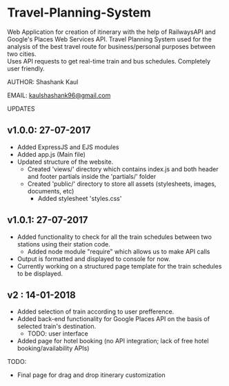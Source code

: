 # Travel-Planning-System
Web Application for creation of itinerary with the help of RailwaysAPI and Google's Places Web Services API. 
Travel Planning System used for the analysis of the best travel route for business/personal purposes between two cities.  
Uses API requests to get real-time train and bus schedules. 
Completely user friendly.

AUTHOR: Shashank Kaul

EMAIL: kaulshashank96@gmail.com

UPDATES
## v1.0.0: 27-07-2017

- Added ExpressJS and EJS modules
- Added app.js (Main file)
- Updated structure of the website. 
	- Created 'views/' directory which contains index.js and both header and footer partials inside the 'partials/' folder
	- Created 'public/' directory to store all assets (stylesheets, images, documents, etc)
		- Added stylesheet 'styles.css'

## v1.0.1: 27-07-2017

- Added functionality to check for all the train schedules between two stations using their station code. 
	- Added node module "require" which allows us to make API calls
- Output is formatted and displayed to console for now.
- Currently working on a structured page template for the train schedules to be displayed.

## v2 : 14-01-2018
- Added selection of train according to user prefference.
- Added back-end functionality for Google Places API on the basis of selected train's destination.
	- TODO: user interface
- Added page for hotel booking (no API integration; lack of free hotel booking/availability APIs)

TODO:
- Final page for drag and drop itinerary customization

